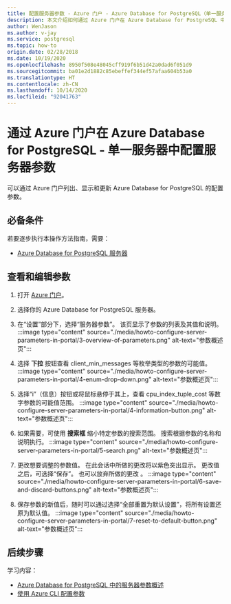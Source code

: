 ```yaml
---
title: 配置服务器参数 - Azure 门户 - Azure Database for PostgreSQL（单一服务器）
description: 本文介绍如何通过 Azure 门户在 Azure Database for PostgreSQL 中配置 Postgres 参数。
author: WenJason
ms.author: v-jay
ms.service: postgresql
ms.topic: how-to
origin.date: 02/28/2018
ms.date: 10/19/2020
ms.openlocfilehash: 8950f508e48045cff919f6b51d42a0dad6f051d9
ms.sourcegitcommit: ba01e2d1882c85ebeffef344ef57afaa604b53a0
ms.translationtype: HT
ms.contentlocale: zh-CN
ms.lasthandoff: 10/14/2020
ms.locfileid: "92041763"
---
```

# <a name="configure-server-parameters-in-azure-database-for-postgresql---single-server-via-the-azure-portal"></a>通过 Azure 门户在 Azure Database for PostgreSQL - 单一服务器中配置服务器参数 
可以通过 Azure 门户列出、显示和更新 Azure Database for PostgreSQL 的配置参数。

## <a name="prerequisites"></a>必备条件
若要逐步执行本操作方法指南，需要：
- [Azure Database for PostgreSQL 服务器](quickstart-create-server-database-portal.md)

## <a name="viewing-and-editing-parameters"></a>查看和编辑参数
1. 打开 [Azure 门户](https://portal.azure.cn)。

2. 选择你的 Azure Database for PostgreSQL 服务器。

3. 在“设置”部分下，选择“服务器参数”。   该页显示了参数的列表及其值和说明。
:::image type="content" source="./media/howto-configure-server-parameters-in-portal/3-overview-of-parameters.png" alt-text="参数概述页":::

4. 选择 **下拉** 按钮查看 client_min_messages 等枚举类型的参数的可能值。
:::image type="content" source="./media/howto-configure-server-parameters-in-portal/4-enum-drop-down.png" alt-text="参数概述页":::

5. 选择“i”（信息）按钮或将鼠标悬停于其上，查看 cpu_index_tuple_cost 等数字参数的可能值范围。 
:::image type="content" source="./media/howto-configure-server-parameters-in-portal/4-information-button.png" alt-text="参数概述页":::

6. 如果需要，可使用 **搜索框** 缩小特定参数的搜索范围。 搜索根据参数的名称和说明执行。
:::image type="content" source="./media/howto-configure-server-parameters-in-portal/5-search.png" alt-text="参数概述页":::

7. 更改想要调整的参数值。 在此会话中所做的更改将以紫色突出显示。 更改值之后，可选择“保存”。  也可以放弃所做的更改  。
:::image type="content" source="./media/howto-configure-server-parameters-in-portal/6-save-and-discard-buttons.png" alt-text="参数概述页":::

8. 保存参数的新值后，随时可以通过选择“全部重置为默认设置”，将所有设置还原为默认值。 
:::image type="content" source="./media/howto-configure-server-parameters-in-portal/7-reset-to-default-button.png" alt-text="参数概述页":::

## <a name="next-steps"></a>后续步骤
学习内容：
- [Azure Database for PostgreSQL 中的服务器参数概述](concepts-servers.md)
- [使用 Azure CLI 配置参数](howto-configure-server-parameters-using-cli.md)
